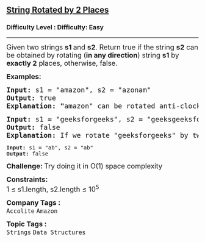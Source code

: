 <h2><a href="https://www.geeksforgeeks.org/problems/check-if-string-is-rotated-by-two-places-1587115620/1?page=7&sortBy=submissions">String Rotated by 2 Places</a></h2><h3>Difficulty Level : Difficulty: Easy</h3><hr><div class="problems_problem_content__Xm_eO"><p><span style="font-size: 18px;">Given two strings <strong>s1 </strong>and <strong>s2</strong>. Return true if the string <strong>s2</strong> can be obtained by rotating</span><span style="font-size: 18px;">&nbsp;</span><span style="font-size: 18px;">(<strong>in any direction</strong>)</span><span style="font-size: 18px;"> </span><span style="font-size: 18px;">string <strong>s1</strong> by </span><strong style="font-size: 18px;">exactly 2</strong><span style="font-size: 18px;"> places, otherwise, false.</span></p>
<p><span style="font-size: 18px;"><strong>Examples:</strong></span></p>
<pre><span style="font-size: 18px;"><strong>Input: </strong>s1 = "amazon", s2 = "azonam"
<strong>Output: </strong>true<strong>
Explanation: "</strong>amazon" can be rotated anti-clockwise by two places, which will make it as "azonam".</span>
</pre>
<pre><span style="font-size: 18px;"><strong>Input: </strong>s1 = "geeksforgeeks", s2 = "geeksgeeksfor"
<strong>Output: </strong>false<strong>
Explanation: </strong>If we rotate "geeksforgeeks" by two place in any direction, we won't get "geeksgeeksfor".<br></span></pre>
<pre><strong>Input: </strong>s1 = "ab", s2 = "ab"
<strong>Output: </strong>false</pre>
<p><span style="font-size: 18px;"><strong>Challenge: </strong>Try doing it in O(1) space complexity</span></p>
<p><span style="font-size: 18px;"><strong>Constraints:</strong><br>1 ≤ s1.length, s2.length ≤ 10<sup>5</sup></span></p></div><p><span style=font-size:18px><strong>Company Tags : </strong><br><code>Accolite</code>&nbsp;<code>Amazon</code>&nbsp;<br><p><span style=font-size:18px><strong>Topic Tags : </strong><br><code>Strings</code>&nbsp;<code>Data Structures</code>&nbsp;